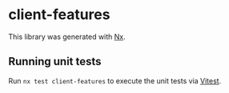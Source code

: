 # client-features

This library was generated with [Nx](https://nx.dev).

## Running unit tests

Run `nx test client-features` to execute the unit tests via [Vitest](https://vitest.dev/).

